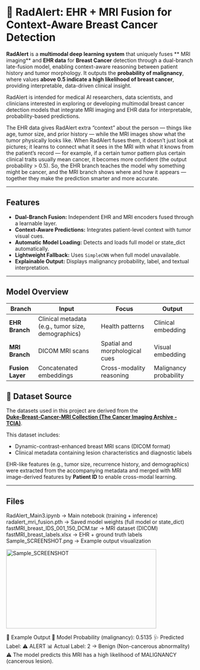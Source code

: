 # 🩻 RadAlert: EHR + MRI Fusion for Context-Aware Breast Cancer Detection

**RadAlert** is a **multimodal deep learning system** that uniquely fuses ** MRI imaging** and **EHR data** for **Breast Cancer** detection 
through a dual-branch late-fusion model, enabling context-aware reasoning between patient history and tumor morphology.
It outputs the **probability of malignancy**, where values **above 0.5 indicate a high likelihood of breast cancer**, providing interpretable, data-driven clinical insight.

RadAlert is intended for medical AI researchers, data scientists, and clinicians interested in exploring or developing multimodal breast cancer detection models that integrate MRI imaging and EHR data for interpretable, probability-based predictions.

The EHR data gives RadAlert extra “context” about the person — things like age, tumor size, and prior history — while the MRI images show what the tumor physically looks like. When RadAlert fuses them, it doesn’t just look at pictures; it learns to connect what it sees in the MRI with what it knows from the patient’s record — for example, if a certain tumor pattern plus certain clinical traits usually mean cancer, it becomes more confident (the output probability > 0.5). So, the EHR branch teaches the model why something might be cancer, and the MRI branch shows where and how it appears — together they make the prediction smarter and more accurate.

---

##  Features
- **Dual-Branch Fusion:** Independent EHR and MRI encoders fused through a learnable layer.  
- **Context-Aware Predictions:** Integrates patient-level context with tumor visual cues.  
- **Automatic Model Loading:** Detects and loads full model or state_dict automatically.  
- **Lightweight Fallback:** Uses `SimpleCNN` when full model unavailable.  
- **Explainable Output:** Displays malignancy probability, label, and textual interpretation.

---

##  Model Overview
| Branch | Input | Focus | Output |
|--------|--------|--------|--------|
|  **EHR Branch** | Clinical metadata (e.g., tumor size, demographics) | Health patterns | Clinical embedding |
|  **MRI Branch** | DICOM MRI scans | Spatial and morphological cues | Visual embedding |
|  **Fusion Layer** | Concatenated embeddings | Cross-modality reasoning | Malignancy probability |





## 🧬 Dataset Source

The datasets used in this project are derived from the  
**[Duke-Breast-Cancer-MRI Collection (The Cancer Imaging Archive - TCIA)](https://www.cancerimagingarchive.net/collection/duke-breast-cancer-mri/)**.  

This dataset includes:
- Dynamic-contrast-enhanced breast MRI scans (DICOM format)  
- Clinical metadata containing lesion characteristics and diagnostic labels  

EHR-like features (e.g., tumor size, recurrence history, and demographics) were extracted from the accompanying metadata and merged with MRI image-derived features by **Patient ID** to enable cross-modal learning.





---

##  Files
RadAlert_Main3.ipynb → Main notebook (training + inference)
radalert_mri_fusion.pth → Saved model weights (full model or state_dict)
fastMRI_breast_IDS_001_150_DCM.tar → MRI dataset (DICOM)
fastMRI_breast_labels.xlsx → EHR + ground truth labels
Sample_SCREENSHOT.png → Example output visualization


<img width="403" height="213" alt="Sample_SCREENSHOT" src="https://github.com/user-attachments/assets/2a898708-f2a5-48ba-960b-b873d72b1afa" />







🧾 Example Output
🤖 Model Probability (malignancy): 0.5135
🩺 Predicted Label: ⚠️ ALERT
📊 Actual Label: 2 → Benign (Non-cancerous abnormality)
⚠️ The model predicts this MRI has a high likelihood of MALIGNANCY (cancerous lesion).
